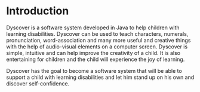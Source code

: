 # Introduction #

Dyscover is a software system developed in Java to help children with learning disabilities. Dyscover can be used to teach characters, numerals, pronunciation, word-association and many more useful and creative things with the help of audio-visual elements on a computer screen. Dyscover is simple, intuitive and can help improve the creativity of a child. It is also entertaining for children and the child will experience the joy of learning.

Dyscover has the goal to become a software system that will be able to support a child with learning disabilities and let him stand up on his own and discover self-confidence.